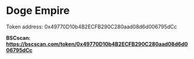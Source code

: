 # Doge Empire

Token address: 0x49770D10b4B2ECFB290C280aad08d6d006795dCc

**BSCscan: https://bscscan.com/token/0x49770D10b4B2ECFB290C280aad08d6d006795dCc**
